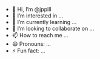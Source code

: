 - 👋 Hi, I’m @jppill
- 👀 I’m interested in ...
- 🌱 I’m currently learning ...
- 💞️ I’m looking to collaborate on ...
- 📫 How to reach me ...
- 😄 Pronouns: ...
- ⚡ Fun fact: ...

<!---
jppill/jppill is a ✨ special ✨ repository because its `README.md` (this file) appears on your GitHub profile.
You can click the Preview link to take a look at your changes.
--->
